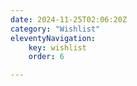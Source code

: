 ```yaml
---
date: 2024-11-25T02:06:20Z
category: "Wishlist"
eleventyNavigation:
    key: wishlist
    order: 6

---
```


